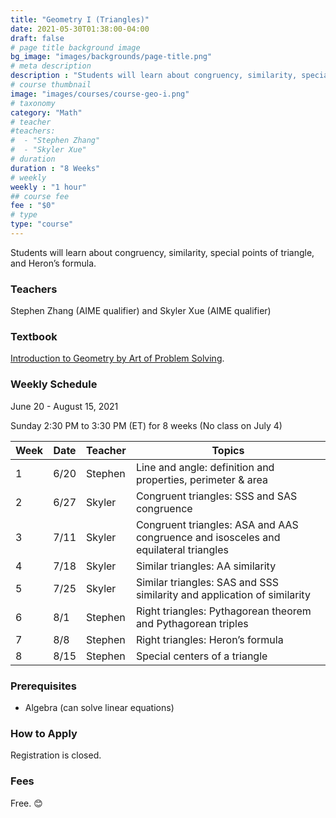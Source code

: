 ```yaml
---
title: "Geometry I (Triangles)"
date: 2021-05-30T01:38:00-04:00
draft: false
# page title background image
bg_image: "images/backgrounds/page-title.png"
# meta description
description : "Students will learn about congruency, similarity, special points of triangle, and Heron’s formula."
# course thumbnail
image: "images/courses/course-geo-i.png"
# taxonomy
category: "Math"
# teacher
#teachers:
#  - "Stephen Zhang"
#  - "Skyler Xue"
# duration
duration : "8 Weeks"
# weekly
weekly : "1 hour"
## course fee
fee : "$0"
# type
type: "course"
---
```


Students will learn about congruency, similarity, special points of triangle, and Heron’s formula.

### Teachers

Stephen Zhang (AIME qualifier) and Skyler Xue (AIME qualifier)

### Textbook

[Introduction to Geometry by Art of Problem Solving](https://artofproblemsolving.com/store/item/intro-geometry).

### Weekly Schedule

June 20 - August 15, 2021

Sunday 2:30 PM to 3:30 PM (ET) for 8 weeks (No class on July 4)

|Week | Date   |  Teacher   |  Topics
|-----|--------|------------|----------
|1    | 6/20   |  Stephen   |  Line and angle: definition and properties, perimeter & area
|2    | 6/27   |  Skyler    |  Congruent triangles: SSS and SAS congruence
|3    | 7/11   |  Skyler    |  Congruent triangles: ASA and AAS congruence and isosceles and equilateral triangles
|4    | 7/18   |  Skyler    |  Similar triangles: AA similarity
|5    | 7/25   |  Skyler    |  Similar triangles: SAS and SSS similarity and application of similarity
|6    | 8/1    |  Stephen   |  Right triangles: Pythagorean theorem and Pythagorean triples
|7    | 8/8    |  Stephen   |  Right triangles: Heron’s formula
|8    | 8/15   |  Stephen   |  Special centers of a triangle

### Prerequisites

* Algebra (can solve linear equations)

### How to Apply

Registration is closed.

### Fees

Free. 😊
